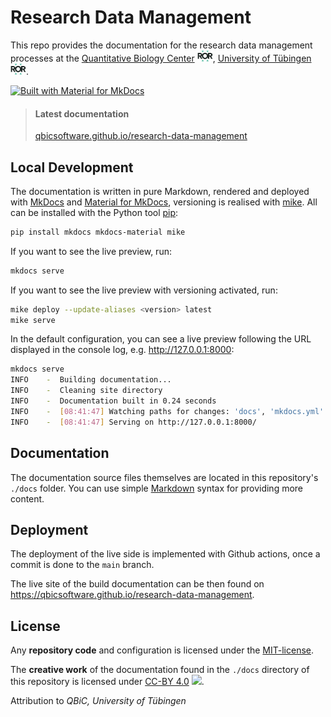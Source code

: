 # Research Data Management

This repo provides the documentation for the research data management processes at the [Quantitative Biology Center](https://ror.org/00v34f693) [<img src="https://raw.githubusercontent.com/ror-community/ror-logos/main/ror-icon-rgb.svg" height=18>](https://ror.org/00v34f693), [University of Tübingen](https://ror.org/03a1kwz48) [<img src="https://raw.githubusercontent.com/ror-community/ror-logos/main/ror-icon-rgb.svg" height=18>](https://ror.org/00v34f693).

[![Built with Material for MkDocs](https://img.shields.io/badge/Material_for_MkDocs-526CFE?style=for-the-badge&logo=MaterialForMkDocs&logoColor=white)](https://squidfunk.github.io/mkdocs-material/)


> #### Latest documentation
>
> [qbicsoftware.github.io/research-data-management](https://qbicsoftware.github.io/research-data-management)
> 

## Local Development

The documentation is written in pure Markdown, rendered and deployed with [MkDocs](https://www.mkdocs.org/) and [Material for MkDocs](https://squidfunk.github.io/mkdocs-material/), versioning is realised with [mike](https://github.com/jimporter/mike). All can be installed with the Python tool [pip](https://pypi.org/project/pip/):

```bash
pip install mkdocs mkdocs-material mike
```

If you want to see the live preview, run:

```bash
mkdocs serve
```

If you want to see the live preview with versioning activated, run:

```bash
mike deploy --update-aliases <version> latest
mike serve
```

In the default configuration, you can see a live preview following the URL displayed in the console log, e.g. http://127.0.0.1:8000:

```bash
mkdocs serve                                   
INFO    -  Building documentation...
INFO    -  Cleaning site directory
INFO    -  Documentation built in 0.24 seconds
INFO    -  [08:41:47] Watching paths for changes: 'docs', 'mkdocs.yml'
INFO    -  [08:41:47] Serving on http://127.0.0.1:8000/

```

## Documentation

The documentation source files themselves are located in this repository's `./docs` folder. You can use simple [Markdown](https://www.markdownguide.org/) syntax for providing more content.

## Deployment

The deployment of the live side is implemented with Github actions, once a commit is done to the `main` branch.

The live site of the build documentation can be then found on https://qbicsoftware.github.io/research-data-management. 

## License

Any **repository code** and configuration is licensed under the [MIT-license](https://mit-license.org/).

The **creative work** of the documentation found in the `./docs` directory of this repository is licensed under [CC-BY 4.0](https://creativecommons.org/licenses/by/4.0/) <img src="https://mirrors.creativecommons.org/presskit/buttons/88x31/png/by.png" height=20px>.

Attribution to *QBiC, University of Tübingen*
